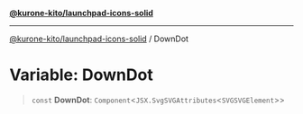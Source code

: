 [**@kurone-kito/launchpad-icons-solid**](../README.md)

***

[@kurone-kito/launchpad-icons-solid](../globals.md) / DownDot

# Variable: DownDot

> `const` **DownDot**: `Component`\<`JSX.SvgSVGAttributes`\<`SVGSVGElement`\>\>
